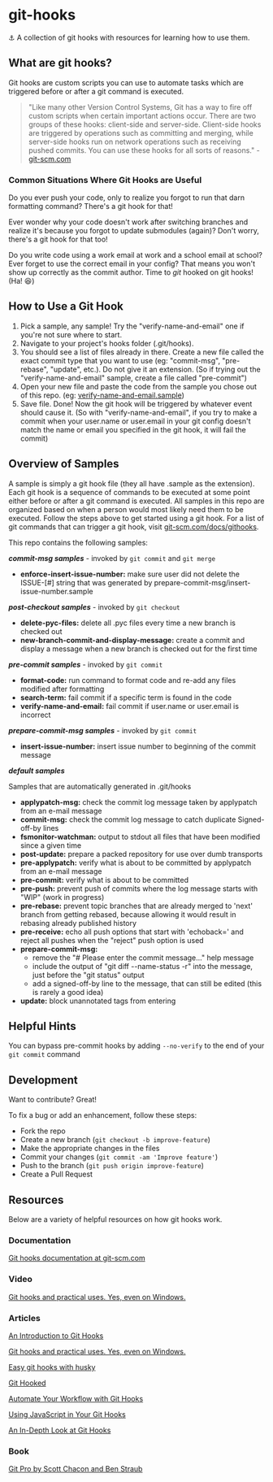 # git-hooks
:anchor: A collection of git hooks with resources for learning how to use them.

## What are git hooks?
Git hooks are custom scripts you can use to automate tasks which are triggered before or after a git command is executed.
> "Like many other Version Control Systems, Git has a way to fire off custom scripts when certain important actions occur. There are two groups of these hooks: client-side and server-side. Client-side hooks are triggered by operations such as committing and merging, while server-side hooks run on network operations such as receiving pushed commits. You can use these hooks for all sorts of reasons." - [git-scm.com](https://git-scm.com/book/en/v2/Customizing-Git-Git-Hooks)

### Common Situations Where Git Hooks are Useful
Do you ever push your code, only to realize you forgot to run that darn formatting command? There's a git hook for that!

Ever wonder why your code doesn't work after switching branches and realize it's because you forgot to update submodules (again)? Don't worry, there's a git hook for that too!

Do you write code using a work email at work and a school email at school? Ever forget to use the correct email in your config? That means you won't show up correctly as the commit author. Time to *git* hooked on git hooks! (Ha! :laughing:)

## How to Use a Git Hook
1. Pick a sample, any sample! Try the "verify-name-and-email" one if you're not sure where to start.
2. Navigate to your project's hooks folder (.git/hooks).
3. You should see a list of files already in there. Create a new file called the exact commit type that you want to use (eg: "commit-msg", "pre-rebase", "update", etc.). Do not give it an extension. (So if trying out the "verify-name-and-email" sample, create a file called "pre-commit")
4. Open your new file and paste the code from the sample you chose out of this repo. (eg: [verify-name-and-email.sample](https://github.com/CompSciLauren/git-hooks/blob/master/pre-commit-samples/verify-name-and-email.sample))
5. Save file. Done! Now the git hook will be triggered by whatever event should cause it. (So with "verify-name-and-email", if you try to make a commit when your user.name or user.email in your git config doesn't match the name or email you specified in the git hook, it will fail the commit)

## Overview of Samples
A sample is simply a git hook file (they all have .sample as the extension). Each git hook is a sequence of commands to be executed at some point either before or after a git command is executed. All samples in this repo are organized based on when a person would most likely need them to be executed. Follow the steps above to get started using a git hook. For a list of git commands that can trigger a git hook, visit [git-scm.com/docs/githooks](https://git-scm.com/docs/githooks).

This repo contains the following samples:

**_commit-msg samples_** - invoked by `git commit` and `git merge`
- **enforce-insert-issue-number:** make sure user did not delete the ISSUE-[#] string that was generated by prepare-commit-msg/insert-issue-number.sample

**_post-checkout samples_** - invoked by `git checkout`
- **delete-pyc-files:** delete all .pyc files every time a new branch is checked out
- **new-branch-commit-and-display-message:** create a commit and display a message when a new branch is checked out for the first time

**_pre-commit samples_** - invoked by `git commit`
- **format-code:** run command to format code and re-add any files modified after formatting
- **search-term:** fail commit if a specific term is found in the code
- **verify-name-and-email:** fail commit if user.name or user.email is incorrect

**_prepare-commit-msg samples_** - invoked by `git commit`
- **insert-issue-number:** insert issue number to beginning of the commit message

**_default samples_**

Samples that are automatically generated in .git/hooks
- **applypatch-msg:** check the commit log message taken by applypatch from an e-mail message
- **commit-msg:** check the commit log message to catch duplicate Signed-off-by lines
- **fsmonitor-watchman:** output to stdout all files that have been modified since a given time
- **post-update:** prepare a packed repository for use over dumb transports
- **pre-applypatch:** verify what is about to be committed by applypatch from an e-mail message
- **pre-commit:** verify what is about to be committed
- **pre-push:** prevent push of commits where the log message starts with "WIP" (work in progress)
- **pre-rebase:** prevent topic branches that are already merged to 'next' branch from getting rebased, because allowing it would result in rebasing already published history
- **pre-receive:** echo all push options that start with 'echoback=' and reject all pushes when the "reject" push option is used
- **prepare-commit-msg:**
    - remove the "# Please enter the commit message..." help message
    - include the output of "git diff --name-status -r" into the message, just before the "git status" output
    - add a signed-off-by line to the message, that can still be edited (this is rarely a good idea)
- **update:** block unannotated tags from entering

## Helpful Hints
You can bypass pre-commit hooks by adding `--no-verify` to the end of your `git commit` command

## Development

Want to contribute? Great!

To fix a bug or add an enhancement, follow these steps:

- Fork the repo
- Create a new branch (`git checkout -b improve-feature`)
- Make the appropriate changes in the files
- Commit your changes (`git commit -am 'Improve feature'`)
- Push to the branch (`git push origin improve-feature`)
- Create a Pull Request

## Resources
Below are a variety of helpful resources on how git hooks work.

### Documentation
[Git hooks documentation at git-scm.com](https://git-scm.com/docs/githooks)

### Video
[Git hooks and practical uses. Yes, even on Windows.](http://www.youtube.com/watch?feature=player_embedded&v=fMYv6-SZsSo&t=240s)

### Articles
[An Introduction to Git Hooks](https://www.sitepoint.com/introduction-git-hooks/)

[Git hooks and practical uses. Yes, even on Windows.](https://www.tygertec.com/git-hooks-practical-uses-windows/)

[Easy git hooks with husky](https://www.vojtechruzicka.com/githooks-husky/)

[Git Hooked](https://www.javascriptjanuary.com/blog/git-hooked "Git Hooked")

[Automate Your Workflow with Git Hooks](https://hackernoon.com/automate-your-workflow-with-git-hooks-fef5d9b2a58c)

[Using JavaScript in Your Git Hooks](https://medium.com/@Sergeon/using-javascript-in-your-git-hooks-f0ce09477334 "Using JavaScript in Your Git Hooks")

[An In-Depth Look at Git Hooks](https://dzone.com/articles/an-in-depth-look-at-git-hooks)

### Book
[Git Pro by Scott Chacon and Ben Straub](https://git-scm.com/book/en/v2)
